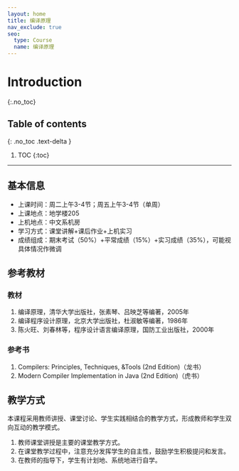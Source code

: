 ```yaml
---
layout: home
title: 编译原理
nav_exclude: true
seo:
  type: Course
  name: 编译原理 
---
```


# Introduction
{:.no_toc}

## Table of contents
{: .no_toc .text-delta }

1. TOC
{:toc}

---

## 基本信息
- 上课时间：周二上午3-4节；周五上午3-4节（单周）
- 上课地点：地学楼205
- 上机地点：中文系机房
- 学习方式：课堂讲解+课后作业+上机实习
- 成绩组成：期末考试（50%）+平常成绩（15%）+实习成绩（35%），可能视具体情况作微调

## 参考教材
### 教材
1. 编译原理，清华大学出版社，张素琴、吕映芝等编著，2005年
2. 编译程序设计原理，北京大学出版社，杜淑敏等编著，1986年
3. 陈火旺、刘春林等，程序设计语言编译原理，国防工业出版社，2000年

### 参考书
1. Compilers: Principles, Techniques, &Tools (2nd Edition)（龙书）
2. Modern Compiler Implementation in Java (2nd Edition)（虎书）

## 教学方式
本课程采用教师讲授、课堂讨论、学生实践相结合的教学方式，形成教师和学生双向互动的教学模式。
1. 教师课堂讲授是主要的课堂教学方式。
2. 在课堂教学过程中，注意充分发挥学生的自主性，鼓励学生积极提问和发言。
3. 在教师的指导下，学生有计划地、系统地进行自学。
